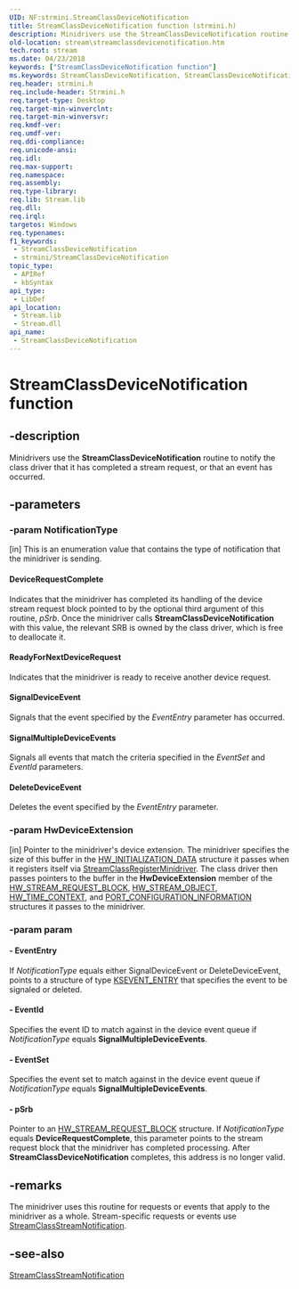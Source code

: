 ```yaml
---
UID: NF:strmini.StreamClassDeviceNotification
title: StreamClassDeviceNotification function (strmini.h)
description: Minidrivers use the StreamClassDeviceNotification routine to notify the class driver that it has completed a stream request, or that an event has occurred.
old-location: stream\streamclassdevicenotification.htm
tech.root: stream
ms.date: 04/23/2018
keywords: ["StreamClassDeviceNotification function"]
ms.keywords: StreamClassDeviceNotification, StreamClassDeviceNotification routine [Streaming Media Devices], strclass-routines_bddec484-f87c-4ebc-b8e1-ea52d265cbc4.xml, stream.streamclassdevicenotification, strmini/StreamClassDeviceNotification
req.header: strmini.h
req.include-header: Strmini.h
req.target-type: Desktop
req.target-min-winverclnt: 
req.target-min-winversvr: 
req.kmdf-ver: 
req.umdf-ver: 
req.ddi-compliance: 
req.unicode-ansi: 
req.idl: 
req.max-support: 
req.namespace: 
req.assembly: 
req.type-library: 
req.lib: Stream.lib
req.dll: 
req.irql: 
targetos: Windows
req.typenames: 
f1_keywords:
 - StreamClassDeviceNotification
 - strmini/StreamClassDeviceNotification
topic_type:
 - APIRef
 - kbSyntax
api_type:
 - LibDef
api_location:
 - Stream.lib
 - Stream.dll
api_name:
 - StreamClassDeviceNotification
---
```


# StreamClassDeviceNotification function


## -description

Minidrivers use the <b>StreamClassDeviceNotification</b> routine to notify the class driver that it has completed a stream request, or that an event has occurred.

## -parameters

### -param NotificationType 

[in]
This is an enumeration value that contains the type of notification that the minidriver is sending.





#### DeviceRequestComplete

Indicates that the minidriver has completed its handling of the device stream request block pointed to by the optional third argument of this routine, <i>pSrb</i>. Once the minidriver calls <b>StreamClassDeviceNotification</b> with this value, the relevant SRB is owned by the class driver, which is free to deallocate it.



#### ReadyForNextDeviceRequest

Indicates that the minidriver is ready to receive another device request. 



#### SignalDeviceEvent

Signals that the event specified by the <i>EventEntry</i> parameter has occurred.



#### SignalMultipleDeviceEvents

Signals all events that match the criteria specified in the <i>EventSet</i> and <i>EventId</i> parameters.



#### DeleteDeviceEvent

Deletes the event specified by the <i>EventEntry</i> parameter.

### -param HwDeviceExtension 

[in]
Pointer to the minidriver's device extension. The minidriver specifies the size of this buffer in the <a href="/windows-hardware/drivers/ddi/strmini/ns-strmini-_hw_initialization_data">HW_INITIALIZATION_DATA</a> structure it passes when it registers itself via <a href="/windows-hardware/drivers/ddi/strmini/nf-strmini-streamclassregisteradapter">StreamClassRegisterMinidriver</a>. The class driver then passes pointers to the buffer in the <b>HwDeviceExtension</b> member of the <a href="/windows-hardware/drivers/ddi/strmini/ns-strmini-_hw_stream_request_block">HW_STREAM_REQUEST_BLOCK</a>, <a href="/windows-hardware/drivers/ddi/strmini/ns-strmini-_hw_stream_object">HW_STREAM_OBJECT</a>, <a href="/windows-hardware/drivers/ddi/strmini/ns-strmini-_hw_time_context">HW_TIME_CONTEXT</a>, and <a href="/windows-hardware/drivers/ddi/strmini/ns-strmini-_port_configuration_information">PORT_CONFIGURATION_INFORMATION</a> structures it passes to the minidriver.

### -param param

#### - EventEntry

If <i>NotificationType</i> equals either SignalDeviceEvent or DeleteDeviceEvent, points to a structure of type <a href="/windows-hardware/drivers/ddi/ks/ns-ks-_ksevent_entry">KSEVENT_ENTRY</a> that specifies the event to be signaled or deleted. 


#### - EventId

Specifies the event ID to match against in the device event queue if <i>NotificationType</i> equals <b>SignalMultipleDeviceEvents</b>.


#### - EventSet

Specifies the event set to match against in the device event queue if <i>NotificationType</i> equals <b>SignalMultipleDeviceEvents</b>. 


#### - pSrb

Pointer to an <a href="/windows-hardware/drivers/ddi/strmini/ns-strmini-_hw_stream_request_block">HW_STREAM_REQUEST_BLOCK</a> structure. If <i>NotificationType</i> equals <b>DeviceRequestComplete</b>, this parameter points to the stream request block that the minidriver has completed processing. After <b>StreamClassDeviceNotification</b> completes, this address is no longer valid.

## -remarks

The minidriver uses this routine for requests or events that apply to the minidriver as a whole. Stream-specific requests or events use <a href="/windows-hardware/drivers/ddi/strmini/nf-strmini-streamclassstreamnotification">StreamClassStreamNotification</a>.

## -see-also

<a href="/windows-hardware/drivers/ddi/strmini/nf-strmini-streamclassstreamnotification">StreamClassStreamNotification</a>
